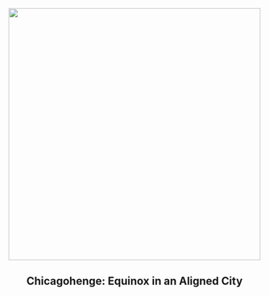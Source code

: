 
<p align="center"><img src="https://apod.nasa.gov/apod/image/2409/Chicagohenge_Artese_960.jpg" width="500" height="500"></p>
<h2 align="center"> Chicagohenge: Equinox in an Aligned City </h2>
